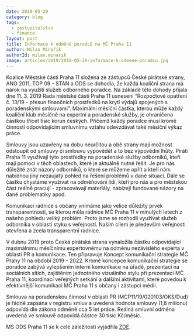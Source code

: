 ```yaml
---
date: 2019-05-20
category: blog
tags: 
  - zastupitelstvo
  - finance
layout: post
title: Informace k odměně poradců na MČ Praha 11
author: Milan Minařík
authorId: milan.minarik
image: articles/2019/2019-05-20-informace-k-odmene-poradcu.jpg
---
```


Koalice Městské části Praha 11 složená ze zástupců České pirátské strany, ANO 2011, TOP 09 - STAN a ODS se dohodla, že každá koaliční strana má nárok na využití služeb odborného poradce. Na základě této dohody přijala dne 11. 3. 2019 Rada městské části Praha 11 usnesení “Rozpočtové opatření č. 13/19 - přesun finančních prostředků na krytí výdajů spojených s poradenskými smlouvami”. Maximální měsíční částka, kterou může každý koaliční klub měsíčně na expertní a poradenské služby, je ohraničena částkou třicet tisíc korun českých. Přičemž každý  poradce musí kromě činností odpovídajícím smluvnímu vztahu odevzdávat také měsíční výkaz práce.

Smlouvy jsou uzavřeny na dobu neurčitou a obě strany mají možnost odstoupit od smlouvy či smlouvu vypovědět a to bez výpovědní lhůty.  Piráti Praha 11 využívají tyto prostředky na poradenské služby odborníků, kteří mají pomoci v těch oblastech, které je aktuálně nutné řešit. Je pro nás důležité znát názory odborníků, o které se můžeme opřít a kteří nám nabídnou jiný nezaujatý pohled na řešení problémů v dané situaci. Dále se částku chystáme využívat na odměňování lidí, kteří pro nás a pro městskou část reálně pracují - zpracovávají materiály, nabízejí fundované názory na dané problematiky apod.

Komunikaci radnice s občany vnímáme jako velice důležitý prvek transparentnosti, se kterou měla radnice MČ Praha 11 v minulých letech z našeho pohledu veliký problém. Proto jsme se rozhodli využívat služeb odborníka v oblasti styku s veřejností. Naším cílem je především veřejnosti otevřená a zcela transparentní radnice.

V dubnu 2019 proto Česká pirátská strana vynaložila částku odpovídající maximálnímu měsíčnímu expertovnému na odměnu nezávislého experta v oblasti PR a komunikace. Ten připravuje Koncept komunikační strategie MČ Prahy 11 na období 2019 – 2022. Kromě koncepce komunikační strategie se poradce zabývá vylepšením interní komunikace na úřadě, prezentací na sociálních sítích, zajištěním jednotného vizuálního stylu při prezentaci MČ Praha 11, koordinací veřejných setkání a dalšími aktivitami, které povedou k efektivnější komunikaci MČ Praha 11 s občany i zástupci médií. 

Smlouva na poradenskou činnost v oblasti PR (MCP11/19/020103/OKS/Dud) je řádně zapsána v registru smluv a uvedená hodnota smlouvy (1,8 milionu) odpovídá dle zákona odměně cca 5 let práce. Reálná smluvní odměna uvedená ve smlouvě odpovídá částce 30 tisíc Kč/měsíc.





MS ODS Praha 11 se k celé záležitosti vyjádřila [ZDE](https://www.facebook.com/odspraha11/photos/a.147032495333663/2238315916205300/?type=3&comment_id=2243078029062422&reply_comment_id=2243496982353860&comment_tracking=%7B%22tn%22%3A%22R%22%7D).
